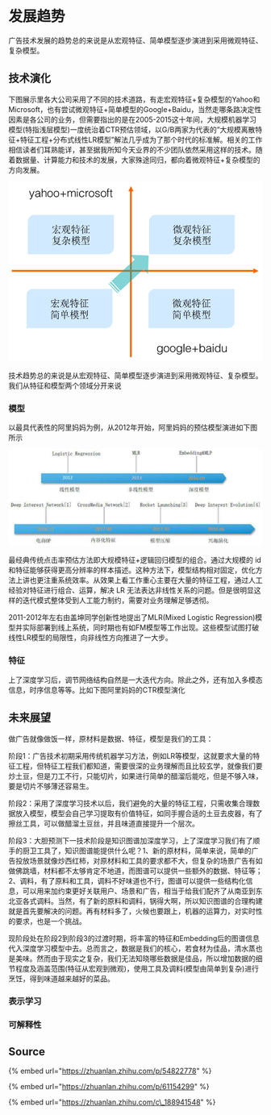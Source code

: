 # 发展趋势

广告技术发展的趋势总的来说是从宏观特征、简单模型逐步演进到采用微观特征、复杂模型。

## 技术演化

下图展示里各大公司采用了不同的技术道路，有走宏观特征+复杂模型的Yahoo和Microsoft，也有尝试微观特征+简单模型的Google+Baidu，当然走哪条路决定性因素是各公司的业务，但需要指出的是在2005-2015这十年间，大规模机器学习模型\(特指浅层模型\)一度统治着CTR预估领域，以G/B两家为代表的”大规模离散特征+特征工程+分布式线性LR模型”解法几乎成为了那个时代的标准解。相关的工作相信读者们耳熟能详，甚至据我所知今天业界的不少团队依然采用这样的技术。随着数据量、计算能力和技术的发展，大家殊途同归，都向着微观特征+复杂模型的方向发展。

![](../../../../.gitbook/assets/screenshot-from-2019-11-24-22-34-27.png)

技术趋势总的来说是从宏观特征、简单模型逐步演进到采用微观特征、复杂模型。我们从特征和模型两个领域分开来说

### 模型

以最具代表性的阿里妈妈为例，从2012年开始，阿里妈妈的预估模型演进如下图所示

![](../../../../.gitbook/assets/a-li-ma-ma-mo-xing-yan-hua.png)

最经典传统点击率预估方法即大规模特征+逻辑回归模型的组合。通过大规模的 id 和特征能够获得更高分辨率的样本描述。这种方法下，模型结构相对固定，优化方法上讲也更注重系统效率。从效果上看工作重心主要在大量的特征工程，通过人工经验对特征进行组合、运算，解决 LR 无法表达非线性关系的问题。但是很明显这样的迭代模式整体受到人工能力制约，需要对业务理解足够透彻。

2011-2012年左右由盖坤同学创新性地提出了MLR\(Mixed Logistic Regression\)模型并实际部署到线上系统，同时期也有如FM模型等工作出现。这些模型试图打破线性LR模型的局限性，向非线性方向推进了一大步。



### 特征



上了深度学习后，调节网络结构自然是一大迭代方向。除此之外，还有加入多模态信息，时序信息等等。比如下图阿里妈妈的CTR模型演化

## 未来展望

做广告就像做饭一样，原材料是数据、特征，模型是我们的工具： 

阶段1：广告技术初期采用传统机器学习方法，例如LR等模型，这就要求大量的特征工程，但特征工程我们都知道，需要很深的业务理解而且比较玄学，就像我们要炒土豆，但是刀工不行，只能切片，如果进行简单的醋溜后能吃，但是不够入味，要是切片不够薄还容易生。

阶段2：采用了深度学习技术以后，我们避免的大量的特征工程，只需收集合理数据放入模型，模型会自己学习提取有价值特征，如同手握合适的土豆去皮器，有了擦丝工具，可以做醋溜土豆丝，并且味道直接提升一个层次。

阶段3：大胆预测下一技术阶段是知识图谱加深度学习，上了深度学习我们有了顺手的厨卫工具了，知识图谱能提供什么呢？1、新的原材料，简单来说，简单的广告投放场景就像炒西红柿，对原材料和工具的要求都不大，但复杂的场景广告有如做佛跳墙，材料都不太够肯定不地道，而图谱可以提供一些额外的数据、特征等；2、调料，有了原料和工具，调料不好味道也不行，图谱可以提供一些结构化信息，可以用来加约束更好关联用户、场景和广告，相当于给我们配齐了从南亚到东北亚各式调料。当然，有了新的原料和调料，锅得大啊，所以知识图谱的合理构建就是首先要解决的问题。再有材料多了，火候也要跟上，机器的运算力，对实时性的要求，也是一个挑战。

现阶段处在阶段2到阶段3的过渡时期，将丰富的特征和Embedding后的图谱信息代入深度学习模型中去。总而言之，数据是我们的核心，若食材为佳品，清水蒸也是美味。然而由于现实之复杂，我们无法知晓哪些数据是佳品，所以增加数据的细节程度及涵盖范围\(特征从宏观到微观\)，使用工具及调料\(模型由简单到复杂\)进行烹饪，得到味道越来越好的菜品。

### 表示学习

### 可解释性

## Source

{% embed url="https://zhuanlan.zhihu.com/p/54822778" %}

{% embed url="https://zhuanlan.zhihu.com/p/61154299" %}

{% embed url="https://zhuanlan.zhihu.com/c\_188941548" %}



